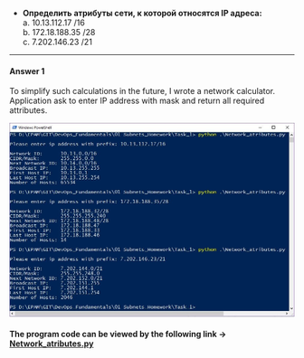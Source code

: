 
* **Определить атрибуты сети, к которой относятся IP адреса:**<br/>
a. 10.13.112.17 /16 <br/>
b. 172.18.188.35 /28 <br/>
c. 7.202.146.23 /21 <br/>
---
#### Answer 1
To simplify such calculations in the future, I wrote a network calculator.<br/>
Application ask to enter IP address with mask and return all required attributes.<br/>

![](https://github.com/MikeBakinovski/DevOps_Fundamentals/blob/main/01%20Subnets_Homework/Task_1/Net_Atr.JPG)

#### The program code can be viewed by the following link -> [Network_atributes.py](https://github.com/MikeBakinovski/DevOps_Fundamentals/blob/main/01%20Subnets_Homework/Task_1/Network_atributes.py)
